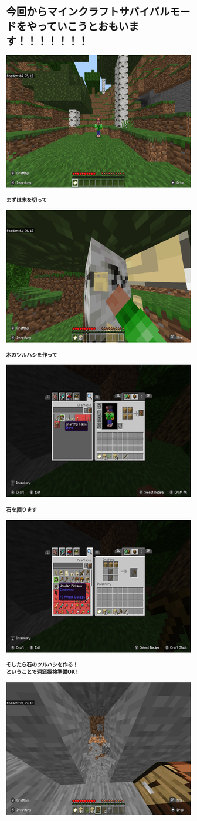 <html>
  <body>
    <h1>今回からマインクラフトサバイバルモードをやっていこうとおもいます！！！！！！！</h1>
    <img src="1.jpg" alt="" width="640" height="360" />
    <h4>まずは木を切って</h4>
    <img src="2.jpg" alt="" width="640" height="360" />
    <h4>木のツルハシを作って</h4>
    <img src="3.jpg" alt="" width="640" height="360" />
    <h4>石を掘ります</h4>
    <img src="4.jpg" alt="" width="640" height="360" />
    <h4>そしたら石のツルハシを作る！<br>ということで洞窟探検準備OK!</h4>
    <img src="5.jpg" alt="" width="640" height="360" />
    
    
  </body>
</html>
